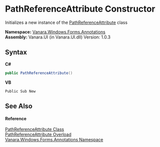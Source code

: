# PathReferenceAttribute Constructor 
 

Initializes a new instance of the <a href="dadc2931-e3fa-e142-48e5-b0885a443a48">PathReferenceAttribute</a> class

**Namespace:**&nbsp;<a href="600255aa-5477-7018-00f3-14fce5adebc9">Vanara.Windows.Forms.Annotations</a><br />**Assembly:**&nbsp;Vanara.UI (in Vanara.UI.dll) Version: 1.0.3

## Syntax

**C#**<br />
``` C#
public PathReferenceAttribute()
```

**VB**<br />
``` VB
Public Sub New
```


## See Also


#### Reference
<a href="dadc2931-e3fa-e142-48e5-b0885a443a48">PathReferenceAttribute Class</a><br /><a href="9d7250c9-16fc-b738-d310-6fb2657b2a50">PathReferenceAttribute Overload</a><br /><a href="600255aa-5477-7018-00f3-14fce5adebc9">Vanara.Windows.Forms.Annotations Namespace</a><br />